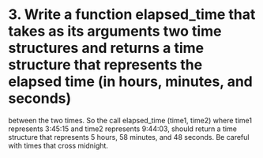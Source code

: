 # 3. Write a function elapsed_time that takes as its arguments two time structures and returns a time structure that represents the elapsed time (in hours, minutes, and seconds)
between the two times. So the call elapsed_time (time1, time2) where time1
 represents 3:45:15 and time2 represents 9:44:03, should return a time structure
 that represents 5 hours, 58 minutes, and 48 seconds. Be careful with times that
 cross midnight.
